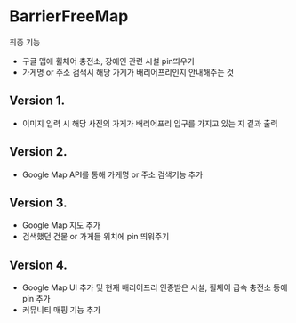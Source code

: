 # BarrierFreeMap

최종 기능
 - 구글 맵에 휠체어 충전소, 장애인 관련 시설 pin띄우기
 - 가게명 or 주소 검색시 해당 가게가 배리어프리인지 안내해주는 것
 
## Version 1. 
 - 이미지 입력 시 해당 사진의 가게가 배리어프리 입구를 가지고 있는 지 결과 출력
 
## Version 2.
 - Google Map API를 통해 가게명 or 주소 검색기능 추가
 
## Version 3.
 - Google Map 지도 추가
 - 검색했던 건물 or 가게들 위치에 pin 띄워주기

## Version 4.
 - Google Map UI 추가 및 현재 배리어프리 인증받은 시설, 휠체어 급속 충전소 등에 pin 추가
 - 커뮤니티 매핑 기능 추가
